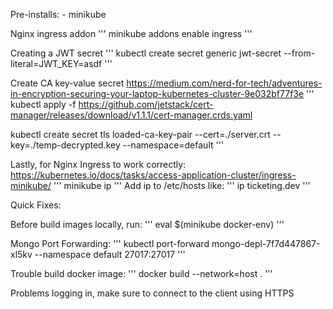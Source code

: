Pre-installs:
    - minikube
    
    
Nginx ingress addon
'''
minikube addons enable ingress
'''

Creating a JWT secret
'''
kubectl create secret generic jwt-secret --from-literal=JWT_KEY=asdf
'''

Create CA key-value secret
https://medium.com/nerd-for-tech/adventures-in-encryption-securing-your-laptop-kubernetes-cluster-9e032bf77f3e
'''
kubectl apply -f https://github.com/jetstack/cert-manager/releases/download/v1.1.1/cert-manager.crds.yaml

kubectl create secret tls loaded-ca-key-pair --cert=./server.crt --key=./temp-decrypted.key --namespace=default
'''

Lastly, for Nginx Ingress to work correctly: https://kubernetes.io/docs/tasks/access-application-cluster/ingress-minikube/
'''
minikube ip
'''
Add ip to /etc/hosts like:
'''
ip ticketing.dev
'''


Quick Fixes:

Before build images locally, run:
'''
    eval $(minikube docker-env)
'''

Mongo Port Forwarding:
'''
    kubectl port-forward mongo-depl-7f7d447867-xl5kv --namespace default 27017:27017
'''

Trouble build docker image:
'''
    docker build --network=host .
'''

Problems logging in, make sure to connect to the client using HTTPS